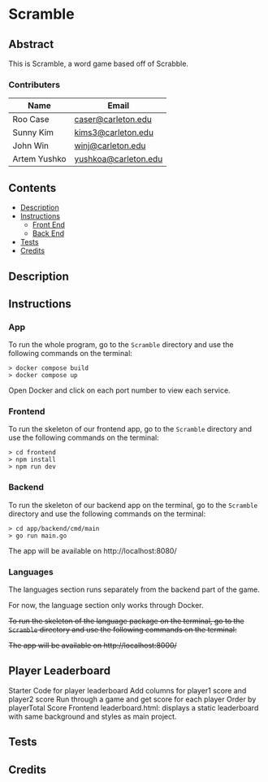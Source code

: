 # Scramble

## Abstract
This is Scramble, a word game based off of Scrabble. 

### Contributers
|Name|Email|  
|----|-----|  
|Roo Case|caser@carleton.edu|
|Sunny Kim|kims3@carleton.edu|
|John Win|winj@carleton.edu|
|Artem Yushko|yushkoa@carleton.edu|

## Contents
- [Description](#description)
- [Instructions](#instructions)
    - [Front End](#frontend)
    - [Back End](#backend)
- [Tests](#tests)
- [Credits](#credits)

## Description

## Instructions

### App
To run the whole program, go to the `Scramble` directory and use the following commands on the terminal:

```terminal
> docker compose build
> docker compose up
```

Open Docker and click on each port number to view each service.

### Frontend
To run the skeleton of our frontend app, go to the `Scramble` directory and use the following commands on the terminal:
```terminal
> cd frontend
> npm install
> npm run dev
```

### Backend
To run the skeleton of our backend app on the terminal, go to the `Scramble` directory and use the following commands on the terminal:

```terminal
> cd app/backend/cmd/main
> go run main.go
```

The app will be available on http://localhost:8080/


### Languages
The languages section runs separately from the backend part of the game. 

For now, the language section only works through Docker. 

~~To run the skeleton of the language package on the terminal, go to the `Scramble` directory and use the following commands on the terminal:~~

 
<!-- ```terminal
> cd app/languages/cmd/main
> go run main.go
``` -->


~~The app will be available on http://localhost:8000/~~




## Player Leaderboard
Starter Code for player leaderboard
Add columns for player1 score and player2 score
Run through a game and get score for each player 
Order by playerTotal Score
Frontend
leaderboard.html: displays a static leaderboard with same background and styles
as main project. 

## Tests

## Credits